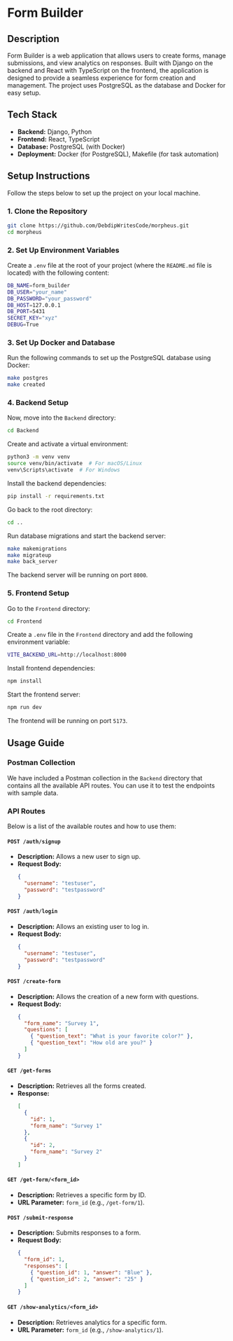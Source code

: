 # Form Builder

## Description

Form Builder is a web application that allows users to create forms, manage submissions, and view analytics on responses. Built with Django on the backend and React with TypeScript on the frontend, the application is designed to provide a seamless experience for form creation and management. The project uses PostgreSQL as the database and Docker for easy setup.

## Tech Stack

- **Backend:** Django, Python
- **Frontend:** React, TypeScript
- **Database:** PostgreSQL (with Docker)
- **Deployment:** Docker (for PostgreSQL), Makefile (for task automation)

## Setup Instructions

Follow the steps below to set up the project on your local machine.

### 1. Clone the Repository

```bash
git clone https://github.com/DebdipWritesCode/morpheus.git
cd morpheus
```

### 2. Set Up Environment Variables

Create a `.env` file at the root of your project (where the `README.md` file is located) with the following content:

```bash
DB_NAME=form_builder
DB_USER="your_name"
DB_PASSWORD="your_password"
DB_HOST=127.0.0.1
DB_PORT=5431
SECRET_KEY="xyz"
DEBUG=True
```

### 3. Set Up Docker and Database

Run the following commands to set up the PostgreSQL database using Docker:

```bash
make postgres
make created
```

### 4. Backend Setup

Now, move into the `Backend` directory:

```bash
cd Backend
```

Create and activate a virtual environment:

```bash
python3 -m venv venv
source venv/bin/activate  # For macOS/Linux
venv\Scripts\activate  # For Windows
```

Install the backend dependencies:

```bash
pip install -r requirements.txt
```

Go back to the root directory:

```bash
cd ..
```

Run database migrations and start the backend server:

```bash
make makemigrations
make migrateup
make back_server
```

The backend server will be running on port `8000`.

### 5. Frontend Setup

Go to the `Frontend` directory:

```bash
cd Frontend
```

Create a `.env` file in the `Frontend` directory and add the following environment variable:

```bash
VITE_BACKEND_URL=http://localhost:8000
```

Install frontend dependencies:

```bash
npm install
```

Start the frontend server:

```bash
npm run dev
```

The frontend will be running on port `5173`.

## Usage Guide

### Postman Collection

We have included a Postman collection in the `Backend` directory that contains all the available API routes. You can use it to test the endpoints with sample data.

### API Routes

Below is a list of the available routes and how to use them:

#### `POST /auth/signup`

- **Description:** Allows a new user to sign up.
- **Request Body:**
  ```json
  {
    "username": "testuser",
    "password": "testpassword"
  }
  ```

#### `POST /auth/login`

- **Description:** Allows an existing user to log in.
- **Request Body:**
  ```json
  {
    "username": "testuser",
    "password": "testpassword"
  }
  ```

#### `POST /create-form`

- **Description:** Allows the creation of a new form with questions.
- **Request Body:**
  ```json
  {
    "form_name": "Survey 1",
    "questions": [
      { "question_text": "What is your favorite color?" },
      { "question_text": "How old are you?" }
    ]
  }
  ```

#### `GET /get-forms`

- **Description:** Retrieves all the forms created.
- **Response:**
  ```json
  [
    {
      "id": 1,
      "form_name": "Survey 1"
    },
    {
      "id": 2,
      "form_name": "Survey 2"
    }
  ]
  ```

#### `GET /get-form/<form_id>`

- **Description:** Retrieves a specific form by ID.
- **URL Parameter:** `form_id` (e.g., `/get-form/1`).

#### `POST /submit-response`

- **Description:** Submits responses to a form.
- **Request Body:**
  ```json
  {
    "form_id": 1,
    "responses": [
      { "question_id": 1, "answer": "Blue" },
      { "question_id": 2, "answer": "25" }
    ]
  }
  ```

#### `GET /show-analytics/<form_id>`

- **Description:** Retrieves analytics for a specific form.
- **URL Parameter:** `form_id` (e.g., `/show-analytics/1`).